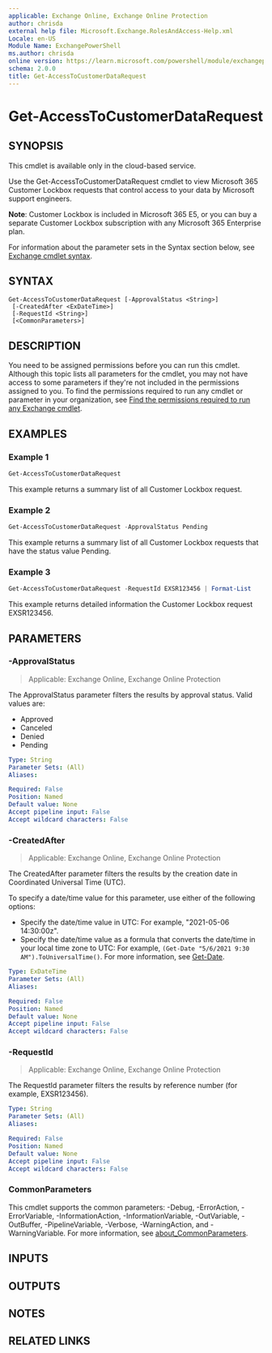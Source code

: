 ```yaml
---
applicable: Exchange Online, Exchange Online Protection
author: chrisda
external help file: Microsoft.Exchange.RolesAndAccess-Help.xml
Locale: en-US
Module Name: ExchangePowerShell
ms.author: chrisda
online version: https://learn.microsoft.com/powershell/module/exchangepowershell/get-accesstocustomerdatarequest
schema: 2.0.0
title: Get-AccessToCustomerDataRequest
---
```


# Get-AccessToCustomerDataRequest

## SYNOPSIS
This cmdlet is available only in the cloud-based service.

Use the Get-AccessToCustomerDataRequest cmdlet to view Microsoft 365 Customer Lockbox requests that control access to your data by Microsoft support engineers.

**Note**: Customer Lockbox is included in Microsoft 365 E5, or you can buy a separate Customer Lockbox subscription with any Microsoft 365 Enterprise plan.

For information about the parameter sets in the Syntax section below, see [Exchange cmdlet syntax](https://learn.microsoft.com/powershell/exchange/exchange-cmdlet-syntax).

## SYNTAX

```
Get-AccessToCustomerDataRequest [-ApprovalStatus <String>]
 [-CreatedAfter <ExDateTime>]
 [-RequestId <String>]
 [<CommonParameters>]
```

## DESCRIPTION
You need to be assigned permissions before you can run this cmdlet. Although this topic lists all parameters for the cmdlet, you may not have access to some parameters if they're not included in the permissions assigned to you. To find the permissions required to run any cmdlet or parameter in your organization, see [Find the permissions required to run any Exchange cmdlet](https://learn.microsoft.com/powershell/exchange/find-exchange-cmdlet-permissions).

## EXAMPLES

### Example 1
```powershell
Get-AccessToCustomerDataRequest
```

This example returns a summary list of all Customer Lockbox request.

### Example 2
```powershell
Get-AccessToCustomerDataRequest -ApprovalStatus Pending
```

This example returns a summary list of all Customer Lockbox requests that have the status value Pending.

### Example 3
```powershell
Get-AccessToCustomerDataRequest -RequestId EXSR123456 | Format-List
```

This example returns detailed information the Customer Lockbox request EXSR123456.

## PARAMETERS

### -ApprovalStatus

> Applicable: Exchange Online, Exchange Online Protection

The ApprovalStatus parameter filters the results by approval status. Valid values are:

- Approved
- Canceled
- Denied
- Pending

```yaml
Type: String
Parameter Sets: (All)
Aliases:

Required: False
Position: Named
Default value: None
Accept pipeline input: False
Accept wildcard characters: False
```

### -CreatedAfter

> Applicable: Exchange Online, Exchange Online Protection

The CreatedAfter parameter filters the results by the creation date in Coordinated Universal Time (UTC).

To specify a date/time value for this parameter, use either of the following options:

- Specify the date/time value in UTC: For example, "2021-05-06 14:30:00z".
- Specify the date/time value as a formula that converts the date/time in your local time zone to UTC: For example, `(Get-Date "5/6/2021 9:30 AM").ToUniversalTime()`. For more information, see [Get-Date](https://learn.microsoft.com/powershell/module/Microsoft.PowerShell.Utility/Get-Date).

```yaml
Type: ExDateTime
Parameter Sets: (All)
Aliases:

Required: False
Position: Named
Default value: None
Accept pipeline input: False
Accept wildcard characters: False
```

### -RequestId

> Applicable: Exchange Online, Exchange Online Protection

The RequestId parameter filters the results by reference number (for example, EXSR123456).

```yaml
Type: String
Parameter Sets: (All)
Aliases:

Required: False
Position: Named
Default value: None
Accept pipeline input: False
Accept wildcard characters: False
```

### CommonParameters
This cmdlet supports the common parameters: -Debug, -ErrorAction, -ErrorVariable, -InformationAction, -InformationVariable, -OutVariable, -OutBuffer, -PipelineVariable, -Verbose, -WarningAction, and -WarningVariable. For more information, see [about_CommonParameters](https://go.microsoft.com/fwlink/p/?LinkID=113216).

## INPUTS

## OUTPUTS

## NOTES

## RELATED LINKS
